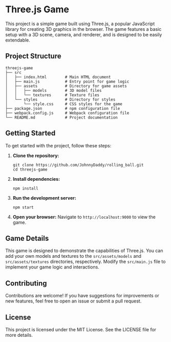 # Three.js Game

This project is a simple game built using Three.js, a popular JavaScript library for creating 3D graphics in the browser. The game features a basic setup with a 3D scene, camera, and renderer, and is designed to be easily extendable.

## Project Structure

```
threejs-game
├── src
│   ├── index.html        # Main HTML document
│   ├── main.js           # Entry point for game logic
│   ├── assets            # Directory for game assets
│   │   ├── models        # 3D model files
│   │   └── textures      # Texture files
│   └── styles            # Directory for styles
│       └── style.css     # CSS styles for the game
├── package.json          # npm configuration file
├── webpack.config.js     # Webpack configuration file
└── README.md             # Project documentation
```

## Getting Started

To get started with the project, follow these steps:

1. **Clone the repository:**
   ```
   git clone https://github.com/JohnnyDaddy/rolling_ball.git
   cd threejs-game
   ```

2. **Install dependencies:**
   ```
   npm install
   ```

3. **Run the development server:**
   ```
   npm start
   ```

4. **Open your browser:**
   Navigate to `http://localhost:9000` to view the game.

## Game Details

This game is designed to demonstrate the capabilities of Three.js. You can add your own models and textures to the `src/assets/models` and `src/assets/textures` directories, respectively. Modify the `src/main.js` file to implement your game logic and interactions.

## Contributing

Contributions are welcome! If you have suggestions for improvements or new features, feel free to open an issue or submit a pull request.

## License

This project is licensed under the MIT License. See the LICENSE file for more details.